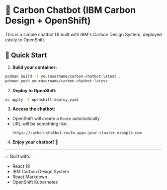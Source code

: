 # 📖 Carbon Chatbot (IBM Carbon Design + OpenShift)

This is a simple chatbot UI built with IBM's Carbon Design System, deployed easily to OpenShift.

## 🚀 Quick Start

1. **Build your container:**

```bash
podman build -t yourusername/carbon-chatbot:latest .
pdoman push yourusername/carbon-chatbot:latest
```

2. **Deploy to OpenShift:**

```bash
oc apply -f openshift-deploy.yaml
```

3. **Access the chatbot:**

- OpenShift will create a `Route` automatically.
- URL will be something like:
  ```
  https://carbon-chatbot-route.apps.your-cluster.example.com
  ```

4. **Enjoy your chatbot!** 🎉

---

✅ Built with:
- React 18
- IBM Carbon Design System
- React Markdown
- OpenShift Kubernetes
